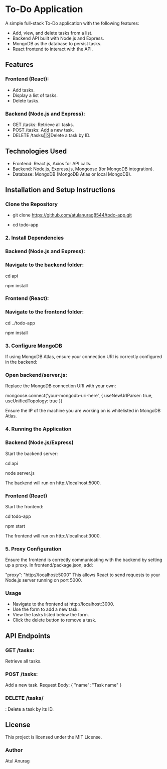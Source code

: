 # To-Do Application
A simple full-stack To-Do application with the following features:

* Add, view, and delete tasks from a list.
* Backend API built with Node.js and Express.
* MongoDB as the database to persist tasks.
* React frontend to interact with the API.
## Features
###  Frontend (React):
* Add tasks.
* Display a list of tasks.
* Delete tasks.
###  Backend (Node.js and Express):
* GET /tasks: Retrieve all tasks.
* POST /tasks: Add a new task.
* DELETE /tasks/:id: Delete a task by ID.

## Technologies Used
* Frontend: React.js, Axios for API calls.
* Backend: Node.js, Express.js, Mongoose (for MongoDB integration).
* Database: MongoDB (MongoDB Atlas or local MongoDB).

## Installation and Setup Instructions

### Clone the Repository
 
  * git clone https://github.com/atulanurag8544/todo-app.git
   
  * cd todo-app
   
 ### 2. Install Dependencies
   ### Backend (Node.js and Express):

### Navigate to the backend folder:


cd api

npm install

### Frontend (React):

### Navigate to the frontend folder:


cd ../todo-app

npm install

 ###  3. Configure MongoDB
If using MongoDB Atlas, ensure your connection URI is correctly configured in the backend:

### Open backend/server.js:

Replace the MongoDB connection URI with your own:


mongoose.connect('your-mongodb-uri-here', { useNewUrlParser: true, useUnifiedTopology: true })

Ensure the IP of the machine you are working on is whitelisted in MongoDB Atlas.

### 4. Running the Application
  ### Backend (Node.js/Express)

Start the backend server:

cd api

node server.js

The backend will run on http://localhost:5000.

### Frontend (React)

Start the frontend:


cd todo-app

npm start

The frontend will run on http://localhost:3000.

### 5. Proxy Configuration
   Ensure the frontend is correctly communicating with the backend by setting up a proxy. In frontend/package.json, add:


"proxy": "http://localhost:5000"
This allows React to send requests to your Node.js server running on port 5000.

### Usage
* Navigate to the frontend at http://localhost:3000.
* Use the form to add a new task.
* View the tasks listed below the form.
* Click the delete button to remove a task.
## API Endpoints
### GET /tasks:
 Retrieve all tasks.
### POST /tasks:
 Add a new task.
Request Body: { "name": "Task name" }
### DELETE /tasks/
: Delete a task by its ID.


## License
This project is licensed under the MIT License.

### Author
Atul Anurag
